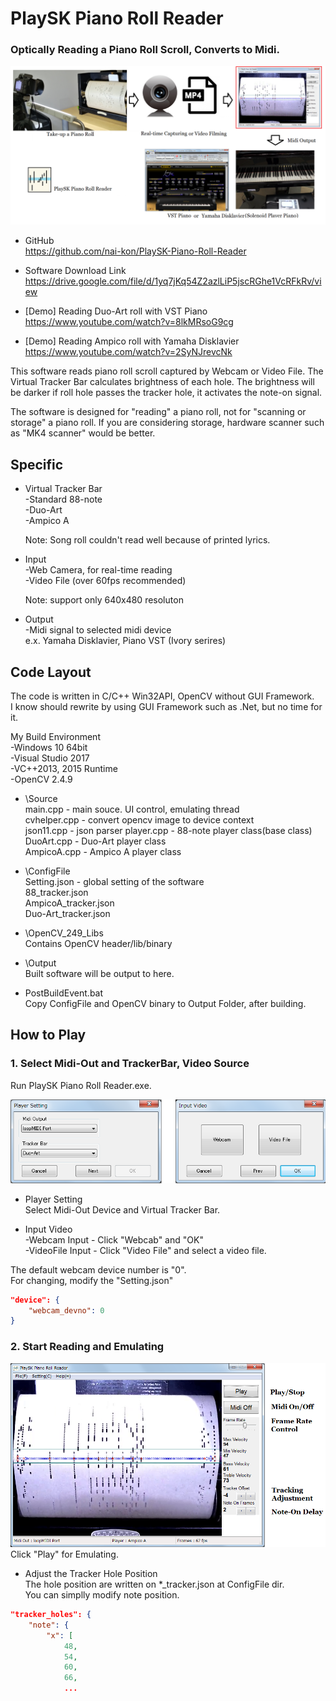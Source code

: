 # PlaySK Piano Roll Reader       
### Optically Reading a Piano Roll Scroll, Converts to Midi.

![Overall System](./README_img/Overall_System.png)

- GitHub      
https://github.com/nai-kon/PlaySK-Piano-Roll-Reader

- Software Download Link  
https://drive.google.com/file/d/1yq7jKq54Z2azlLiP5jscRGhe1VcRFkRv/view


- [Demo] Reading Duo-Art roll with VST Piano   
https://www.youtube.com/watch?v=8lkMRsoG9cg
 

- [Demo] Reading Ampico roll with Yamaha Disklavier     
https://www.youtube.com/watch?v=2SyNJrevcNk

This software reads piano roll scroll captured by Webcam or Video File. The Virtual Tracker Bar calculates brightness of each hole. The brightness will be darker if roll hole passes the tracker hole, it activates the note-on signal. 

The software is designed for "reading" a piano roll, not for "scanning or storage" a piano roll. If you are considering storage, hardware scanner such as "MK4 scanner" would be better. 

## Specific
- Virtual Tracker Bar   
    -Standard 88-note    
    -Duo-Art     
    -Ampico A

    Note: Song roll couldn't read well because of printed lyrics.

- Input     
    -Web Camera, for real-time reading         
    -Video File (over 60fps recommended)    

    Note: support only 640x480 resoluton

- Output    
    -Midi signal to selected midi device    
    e.x. Yamaha Disklavier, Piano VST (Ivory serires)
    
## Code Layout
The code is written in C/C++ Win32API, OpenCV without GUI Framework.  
I know should rewrite by using GUI Framework such as .Net, but no time for it.

My Build Environment    
-Windows 10 64bit    
-Visual Studio 2017     
-VC++2013, 2015 Runtime       
-OpenCV 2.4.9

- \Source   
main.cpp - main souce. UI control, emulating thread       
cvhelper.cpp - convert opencv image to device context   
json11.cpp - json parser
player.cpp - 88-note player class(base class)       
DuoArt.cpp - Duo-Art player class     
AmpicoA.cpp - Ampico A player class

- \ConfigFile       
Setting.json - global setting of the software   
88_tracker.json     
AmpicoA_tracker.json    
Duo-Art_tracker.json    

- \OpenCV_249_Libs     
Contains OpenCV header/lib/binary

- \Output     
Built software will be output to here.

- PostBuildEvent.bat      
Copy ConfigFile and OpenCV binary to Output Folder, after building.


## How to Play

### 1. Select Midi-Out and TrackerBar, Video Source

Run PlaySK Piano Roll Reader.exe.

![Player Setting](README_img/Player_Setting.png)    
- Player Setting      
Select Midi-Out Device and Virtual Tracker Bar.

- Input Video     
-Webcam Input - Click "Webcab" and "OK"      
-VideoFile Input - Click "Video File" and select a video file.      

The default webcam device number is "0".     
For changing, modify the "Setting.json"      
```json
"device": {
    "webcam_devno": 0
}
```
### 2. Start Reading and Emulating

![Main U I](README_img/MainUI.png)  
Click "Play" for Emulating.     

- Adjust the Tracker Hole Position    
The hole position are written on *_tracker.json at ConfigFile dir.     
You can simplly modify note position. 
```json
"tracker_holes": {
    "note": {
        "x": [
            48,
            54,
            60,
            66,
            ...
```

